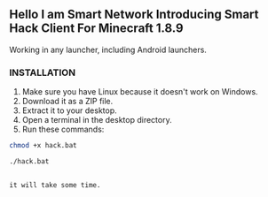 ## Hello I am Smart Network Introducing Smart Hack Client For Minecraft 1.8.9
Working in any launcher, including Android launchers.

### INSTALLATION

1. Make sure you have Linux because it doesn't work on Windows.
2. Download it as a ZIP file.
3. Extract it to your desktop.
4. Open a terminal in the desktop directory.
5. Run these commands:

```bash
chmod +x hack.bat
```

```bash
./hack.bat


it will take some time.
